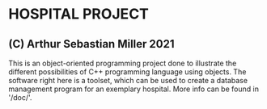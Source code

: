 # HOSPITAL PROJECT
## (C) Arthur Sebastian Miller 2021

This is an object-oriented programming project done to illustrate
the different possibilities of C++ programming language using
objects. The software right here is a toolset, which can be used
to create a database management program for an exemplary hospital.
More info can be found in '/doc/'. 
